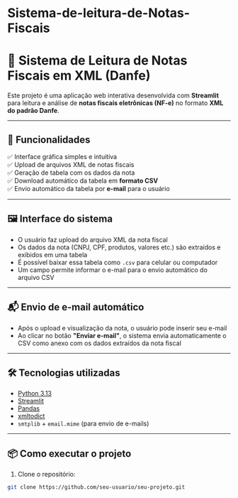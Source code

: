 # Sistema-de-leitura-de-Notas-Fiscais

# 📄 Sistema de Leitura de Notas Fiscais em XML (Danfe)

Este projeto é uma aplicação web interativa desenvolvida com **Streamlit** para leitura e análise de **notas fiscais eletrônicas (NF-e)** no formato **XML do padrão Danfe**.

---

## 🚀 Funcionalidades

✅ Interface gráfica simples e intuitiva  
✅ Upload de arquivos XML de notas fiscais  
✅ Geração de tabela com os dados da nota  
✅ Download automático da tabela em **formato CSV**  
✅ Envio automático da tabela por **e-mail** para o usuário  

---

## 🖼️ Interface do sistema

- O usuário faz upload do arquivo XML da nota fiscal
- Os dados da nota (CNPJ, CPF, produtos, valores etc.) são extraídos e exibidos em uma tabela
- É possível baixar essa tabela como `.csv` para celular ou computador
- Um campo permite informar o e-mail para o envio automático do arquivo CSV

---

## 📬 Envio de e-mail automático

- Após o upload e visualização da nota, o usuário pode inserir seu e-mail
- Ao clicar no botão **"Enviar e-mail"**, o sistema envia automaticamente o CSV como anexo com os dados extraídos da nota fiscal

---

## 🛠️ Tecnologias utilizadas

- [Python 3.13](https://www.python.org/)
- [Streamlit](https://streamlit.io/)
- [Pandas](https://pandas.pydata.org/)
- [xmltodict](https://github.com/martinblech/xmltodict)
- `smtplib` + `email.mime` (para envio de e-mails)

---

## 📦 Como executar o projeto

1. Clone o repositório:
```bash
git clone https://github.com/seu-usuario/seu-projeto.git

